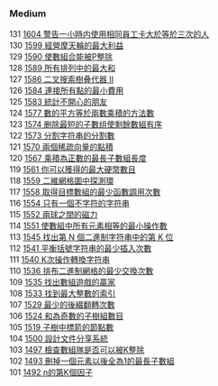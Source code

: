 ### Medium

131 [1604 警告一小時内使用相同員工卡大於等於三次的人](./Medium/1604.md)   
130 [1599 經營摩天輪的最大利益](./Medium/1599.md)   
129 [1590 使數組合能被P整除](./Medium/1590.md)   
128 [1589 所有排列中的最大和](./Medium/1589.md)   
127 [1586 二叉搜索樹叠代器 II](./Medium/1586.md)   
126 [1584 連接所有點的最小費用](./Medium/1584.md)   
125 [1583 統計不開心的朋友](./Medium/1583.md)   
124 [1577 數的平方等於兩數乘積的方法數](./Medium/1577.md)   
123 [1574 删除最短的子數组使剩餘數組有序](./Medium/1574.md)   
122 [1573 分割字符串的分割數](./Medium/1573.md)  
121 [1570 兩個稀疏向量的點積](./Medium/1570.md)  
120 [1567 乘積為正數的最長子數組長度](./Medium/1567.md)  
119 [1561 你可以獲得的最大硬幣數目](./Medium/1561.md)  
118 [1559 二維網格圖中探測環](./Medium/1559.md)  
117 [1558 取得目標數組的最少函數調用次數](./Medium/1558.md)  
116 [1554 只有一個不字符的字符串](./Medium/1552.md)  
115 [1552 兩球之間的磁力](./Medium/1552.md)  
114 [1551 使數組中所有元素相等的最小操作數](./Medium/1551.md)  
113 [1545 找出第 N 個二進制字符串中的第 K 位](./Medium/1545.md)  
112 [1541 平衡括號字符串的最少插入次數](./Medium/1541.md)  
111 [1540 K次操作轉換字符串](./Medium/1540.md)  
110 [1536 排布二進制網格的最少交換次數](./Medium/1536.md)  
109 [1535 找出數組遊戲的贏家](./Medium/1535.md)  
108 [1533 找到最大整數的索引](./Medium/1533.md)  
107 [1529 最少的後綴翻轉次數](./Medium/1529.md)  
106 [1524 和為奇數的子樹組數目](./Medium/1524.md)  
105 [1519 子樹中標箭的節點數](./Medium/1519.md)  
104 [1500 設計文件分享系統](./Medium/1500.md)  
103 [1497 檢查數組隊是否可以被K整除](./Medium/1497.md)  
102 [1493 刪掉一個元素以後全為1的最長子數組](./Medium/1492.md)  
101 [1492 n的第K個因子](./Medium/1492.md)  